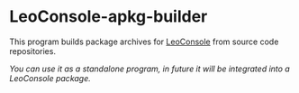 
# LeoConsole-apkg-builder

This program builds package archives for
[LeoConsole](https://github.com/BoettcherDasOriginal/LeoConsole) from source
code repositories.

*You can use it as a standalone program, in future it will be integrated into 
a LeoConsole package.*

